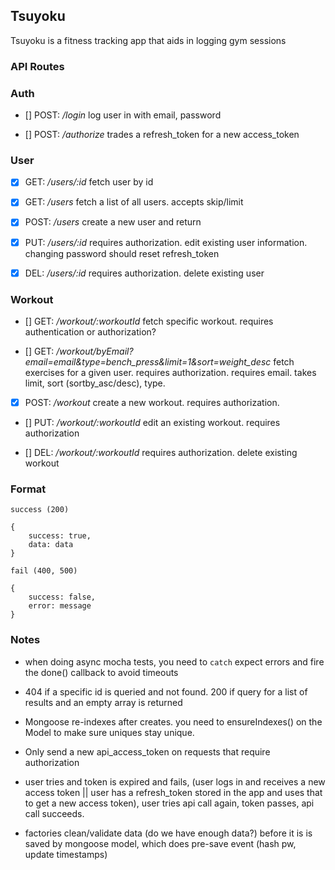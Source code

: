 ## Tsuyoku ##

Tsuyoku is a fitness tracking app that aids in logging gym sessions

### API Routes ###

### Auth ##

- [] POST: */login*
log user in with email, password

- [] POST: */authorize*
trades a refresh_token for a new access_token

### User ###

- [x] GET: */users/:id*
fetch user by id

- [x] GET: */users* 
fetch a list of all users. accepts skip/limit

- [x] POST: */users*
create a new user and return

- [x] PUT: */users/:id*
requires authorization. edit existing user information. changing password should reset refresh_token

- [x] DEL: */users/:id*
requires authorization. delete existing user

### Workout ###

- [] GET: */workout/:workoutId*
fetch specific workout. requires authentication or authorization?

- [] GET: */workout/byEmail?email=email&type=bench_press&limit=1&sort=weight_desc*
fetch exercises for a given user. requires authorization. requires email. takes limit, sort (sortby_asc/desc), type.

- [X] POST: */workout*
create a new workout. requires authorization.

- [] PUT: */workout/:workoutId*
edit an existing workout. requires authorization

- [] DEL: */workout/:workoutId*
requires authorization. delete existing workout

### Format ###

`success (200)`

```
{
    success: true,
    data: data
}
```

`fail (400, 500)`

```
{
    success: false,
    error: message
}
```

### Notes ###
- when doing async mocha tests, you need to `catch` expect errors and fire the done() callback to avoid timeouts

- 404 if a specific id is queried and not found. 200 if query for a list of results and an empty array is returned

- Mongoose re-indexes after creates. you need to ensureIndexes() on the Model to make sure uniques stay unique.

- Only send a new api_access_token on requests that require authorization

- user tries and token is expired and fails, (user logs in and receives a new access token || user has a refresh_token stored in the app and uses that to get a new access token), user tries api call again, token passes, api call succeeds.

- factories clean/validate data (do we have enough data?) before it is is saved by mongoose model, which does pre-save event (hash pw, update timestamps)